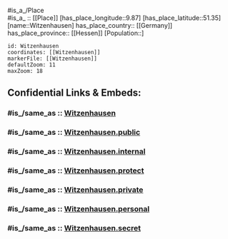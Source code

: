 ﻿---
confidential: public
isDeleted: false
location:
- 51.35
- 9.87
mapmarker: city
mapzoom:
- 7
- 12
SpocWebEntityId: 35666
tags:
- geo/City
type: City
---

#is_a_/Place  
#is_a_ :: [[Place]] 
[has_place_longitude::9.87] 
[has_place_latitude::51.35] 
[name::Witzenhausen] 
has_place_country:: [[Germany]]  
has_place_province:: [[Hessen]] 
[Population::] 



```leaflet
id: Witzenhausen
coordinates: [[Witzenhausen]] 
markerFile: [[Witzenhausen]] 
defaultZoom: 11 
maxZoom: 18
```


## Confidential Links & Embeds: 

### #is_/same_as :: [Witzenhausen](/_Standards/Earth/Continent/Europe/Europe~Central/Germany/Germany~West/Hessen/counties~Hessen/Werra-Meißner-Kreis/cities~Werra-Meißner/Witzenhausen.md) 

### #is_/same_as :: [Witzenhausen.public](/_public/Earth/Continent/Europe/Europe~Central/Germany/Germany~West/Hessen/counties~Hessen/Werra-Meißner-Kreis/cities~Werra-Meißner/Witzenhausen.public.md) 

### #is_/same_as :: [Witzenhausen.internal](/_internal/Earth/Continent/Europe/Europe~Central/Germany/Germany~West/Hessen/counties~Hessen/Werra-Meißner-Kreis/cities~Werra-Meißner/Witzenhausen.internal.md) 

### #is_/same_as :: [Witzenhausen.protect](/_protect/Earth/Continent/Europe/Europe~Central/Germany/Germany~West/Hessen/counties~Hessen/Werra-Meißner-Kreis/cities~Werra-Meißner/Witzenhausen.protect.md) 

### #is_/same_as :: [Witzenhausen.private](/_private/Earth/Continent/Europe/Europe~Central/Germany/Germany~West/Hessen/counties~Hessen/Werra-Meißner-Kreis/cities~Werra-Meißner/Witzenhausen.private.md) 

### #is_/same_as :: [Witzenhausen.personal](/_personal/Earth/Continent/Europe/Europe~Central/Germany/Germany~West/Hessen/counties~Hessen/Werra-Meißner-Kreis/cities~Werra-Meißner/Witzenhausen.personal.md) 

### #is_/same_as :: [Witzenhausen.secret](/_secret/Earth/Continent/Europe/Europe~Central/Germany/Germany~West/Hessen/counties~Hessen/Werra-Meißner-Kreis/cities~Werra-Meißner/Witzenhausen.secret.md)

